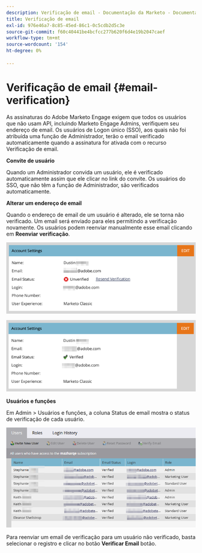 ```yaml
---
description: Verificação de email - Documentação da Marketo - Documentação do produto
title: Verificação de email
exl-id: 976e46a7-8c85-45ed-86c1-0c5cdb2d5c3e
source-git-commit: f60c40441be4bcfcc277b620f6d4e19b2047caef
workflow-type: tm+mt
source-wordcount: '154'
ht-degree: 0%

---
```


# Verificação de email {#email-verification}

As assinaturas do Adobe Marketo Engage exigem que todos os usuários que não usam API, incluindo Marketo Engage Admins, verifiquem seu endereço de email. Os usuários de Logon único (SSO), aos quais não foi atribuída uma função de Administrador, terão o email verificado automaticamente quando a assinatura for ativada com o recurso Verificação de email.

**Convite de usuário**

Quando um Administrador convida um usuário, ele é verificado automaticamente assim que ele clicar no link do convite. Os usuários do SSO, que não têm a função de Administrador, são verificados automaticamente.

**Alterar um endereço de email**

Quando o endereço de email de um usuário é alterado, ele se torna não verificado. Um email será enviado para eles permitindo a verificação novamente. Os usuários podem reenviar manualmente esse email clicando em **Reenviar verificação**.

![](assets/email-verification-1.png)

![](assets/email-verification-2.png)

**Usuários e funções**

Em Admin > Usuários e funções, a coluna Status de email mostra o status de verificação de cada usuário.

![](assets/email-verification-3.png)

Para reenviar um email de verificação para um usuário não verificado, basta selecionar o registro e clicar no botão **Verificar Email** botão.
